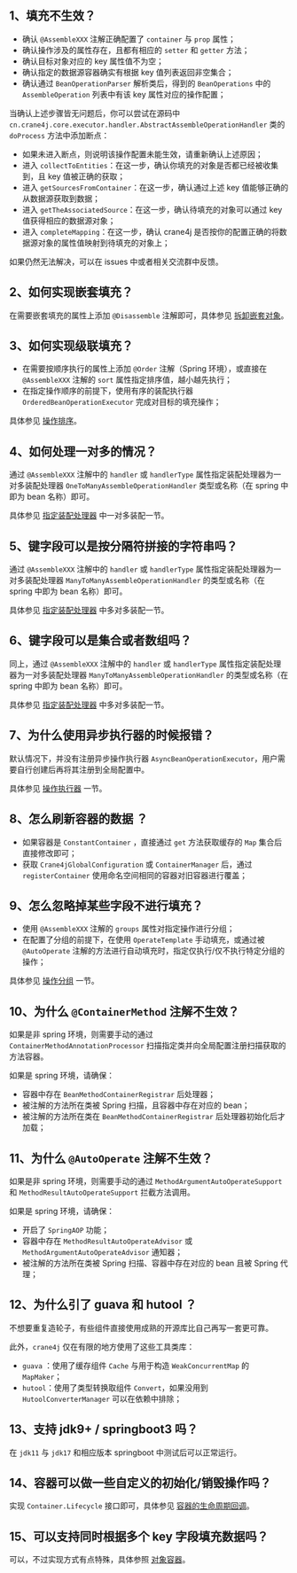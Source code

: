 ## 1、填充不生效？

- 确认 `@AssembleXXX` 注解正确配置了 `container` 与 `prop` 属性；
- 确认操作涉及的属性存在，且都有相应的 `setter` 和 `getter` 方法；
- 确认目标对象对应的 key 属性值不为空；
- 确认指定的数据源容器确实有根据 key 值列表返回非空集合；
- 确认通过 `BeanOperationParser` 解析类后，得到的 `BeanOperations` 中的 `AssembleOperation` 列表中有该 key 属性对应的操作配置；

当确认上述步骤皆无问题后，你可以尝试在源码中 `cn.crane4j.core.executor.handler.AbstractAssembleOperationHandler` 类的 `doProcess` 方法中添加断点：

+ 如果未进入断点，则说明该操作配置未能生效，请重新确认上述原因；
+ 进入 `collectToEntities`：在这一步，确认你填充的对象是否都已经被收集到，且 key 值被正确的获取；
+ 进入 `getSourcesFromContainer`：在这一步，确认通过上述 key 值能够正确的从数据源获取到数据；
+ 进入 `getTheAssociatedSource`：在这一步，确认待填充的对象可以通过 key 值获得相应的数据源对象；
+ 进入 `completeMapping`：在这一步，确认 crane4j 是否按你的配置正确的将数据源对象的属性值映射到待填充的对象上；

如果仍然无法解决，可以在 issues 中或者相关交流群中反馈。

## 2、如何实现嵌套填充？

在需要嵌套填充的属性上添加 `@Disassemble` 注解即可，具体参见 [拆卸嵌套对象](./../operation/3.4.拆卸嵌套对象.md)。

## 3、如何实现级联填充？

- 在需要按顺序执行的属性上添加 `@Order` 注解（Spring 环境），或直接在 `@AssembleXXX` 注解的 `sort` 属性指定排序值，越小越先执行；
- 在指定操作顺序的前提下，使用有序的装配执行器 `OrderedBeanOperationExecutor` 完成对目标的填充操作；

具体参见 [操作排序](./../operation/3.6.操作排序.md)。

## 4、如何处理一对多的情况？

通过 `@AssembleXXX` 注解中的 `handler` 或 `handlerType` 属性指定装配处理器为一对多装配处理器 `OneToManyAssembleOperationHandler` 类型或名称（在 spring 中即为 bean 名称）即可。

具体参见 [指定装配处理器](./../operation/3.3.指定装配处理器.md) 中一对多装配一节。

## 5、键字段可以是按分隔符拼接的字符串吗？

通过 `@AssembleXXX` 注解中的 `handler` 或 `handlerType` 属性指定装配处理器为一对多装配处理器 `ManyToManyAssembleOperationHandler` 的类型或名称（在 spring 中即为 bean 名称）即可。

具体参见 [指定装配处理器](./../operation/3.3.指定装配处理器.md) 中多对多装配一节。

## 6、键字段可以是集合或者数组吗？

同上，通过 `@AssembleXXX` 注解中的 `handler` 或 `handlerType` 属性指定装配处理器为一对多装配处理器 `ManyToManyAssembleOperationHandler` 的类型或名称（在 spring 中即为 bean 名称）即可。

具体参见 [指定装配处理器](./../operation/3.3.指定装配处理器.md) 中多对多装配一节。

## 7、为什么使用异步执行器的时候报错？

默认情况下，并没有注册异步操作执行器 `AsyncBeanOperationExecutor`，用户需要自行创建后再将其注册到全局配置中。

具体参见 [操作执行器](./../execute/4.3.操作执行器.md) 一节。

## 8、怎么刷新容器的数据 ？

- 如果容器是 `ConstantContainer` ，直接通过 `get` 方法获取缓存的 `Map` 集合后直接修改即可；
- 获取 `Crane4jGlobalConfiguration` 或 `ContainerManager` 后，通过 `registerContainer` 使用命名空间相同的容器对旧容器进行覆盖；

## 9、怎么忽略掉某些字段不进行填充？

- 使用 `@AssembleXXX` 注解的 `groups` 属性对指定操作进行分组；
- 在配置了分组的前提下，在使用 `OperateTemplate` 手动填充，或通过被 `@AutoOperate` 注解的方法进行自动填充时，指定仅执行/仅不执行特定分组的操作；

具体参见 [操作分组](./../operation/3.5.操作分组.md) 一节。

## 10、为什么 `@ContainerMethod` 注解不生效？

如果是非 spring 环境，则需要手动的通过 `ContainerMethodAnnotationProcessor` 扫描指定类并向全局配置注册扫描获取的方法容器。

如果是 spring 环境，请确保：

- 容器中存在 `BeanMethodContainerRegistrar` 后处理器；
- 被注解的方法所在类被 Spring 扫描，且容器中存在对应的 bean；
- 被注解的方法所在类在 `BeanMethodContainerRegistrar` 后处理器初始化后才加载；

## 11、为什么 `@AutoOperate` 注解不生效？

如果是非 spring 环境，则需要手动的通过 `MethodArgumentAutoOperateSupport` 和 `MethodResultAutoOperateSupport` 拦截方法调用。

如果是 spring 环境，请确保：

- 开启了 `SpringAOP` 功能；
- 容器中存在 `MethodResultAutoOperateAdvisor` 或 `MethodArgumentAutoOperateAdvisor` 通知器；
- 被注解的方法所在类被 Spring 扫描、容器中存在对应的 bean 且被 Spring 代理；

## 12、为什么引了 guava 和 hutool ？

不想要重复造轮子，有些组件直接使用成熟的开源库比自己再写一套更可靠。

此外，`crane4j` 仅在有限的地方使用了这些工具类库：

- `guava` ：使用了缓存组件 `Cache` 与用于构造 `WeakConcurrentMap` 的  `MapMaker`；
- `hutool`：使用了类型转换取组件 `Convert`，如果没用到 `HutoolConverterManager` 可以在依赖中排除；

## 13、支持 jdk9+ / springboot3 吗？

在 `jdk11` 与 `jdk17` 和相应版本 springboot 中测试后可以正常运行。

## 14、容器可以做一些自定义的初始化/销毁操作吗？

实现 `Container.Lifecycle` 接口即可，具体参见 [容器的生命周期回调](./../advance/5.3.容器的生命周期回调.md)。

## 15、可以支持同时根据多个 key 字段填充数据吗？

可以，不过实现方式有点特殊，具体参照 [对象容器](./../container/2.9.对象容器.md)。

